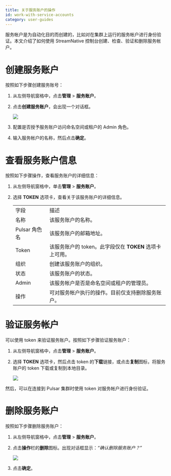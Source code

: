 ```yaml
---
title: 关于服务账户的操作
id: work-with-service-accounts
category: user-guides
---
```


服务帐户是为自动化目的而创建的，比如对在集群上运行的服务帐户进行身份验证。本文介绍了如何使用 StreamNative 控制台创建、检查、验证和删除服务帐户。

# 创建服务账户

按照如下步骤创建服务账号：

1. 从左侧导航窗格中，点击**管理** > **服务账户**。

2. 点击**创建服务账户**，会出现一个对话框。
   
   ![](../../image/create-service-account.png)

3. 配置是否授予服务账户访问命名空间或租户的 Admin 角色。

4. 输入服务帐户的名称，然后点击**确定**。

# 查看服务账户信息 

按照如下步骤操作，查看服务账户的详细信息：

1. 从左侧导航窗格中，单击**管理** > **服务账户**。

2. 选择 **TOKEN** 选项卡，查看关于该服务账户的详细信息。

    <table>
    <tr>
    <td>
    字段
    </td>
    <td>描述
    </td>
    </tr>
    <tr>
    <td>名称
    </td>
    <td>该服务账户的名称。 
    </td>
    </tr>
    <tr>
    <td>Pulsar 角色名 
    </td>
    <td>该服务账户的邮箱地址。 
    </td>
    </tr>
    <tr>
    <td>Token
    </td>
    <td>该服务账户的 token。此字段仅在 <strong>TOKEN</strong> 选项卡上可用。
    </td>
    </tr>
    <tr>
    <td>组织
    </td>
    <td>创建该服务账户的组织。
    </td>
    </tr>
    <tr>
    <td>状态
    </td>
    <td>该服务账户的状态。
    </td>
    </tr>
    <tr>
    <td>Admin
    </td>
    <td>该服务帐户是否是命名空间或租户的管理员。
    </td>
    </tr>
    <tr>
    <td>操作
    </td>
    <td>可对服务帐户执行的操作。目前仅支持删除服务账户。
    </td>
    </tr>
    </table>

# 验证服务帐户

可以使用 token 来验证服务账户。按照如下步骤验证服务账户：

1. 从左侧导航窗格中，点击**管理** > **服务账户**。

2. 选择 **TOKEN** 选项卡，然后点击 token 的**下载**链接，或点击**复制**图标，将服务账户的 token 下载或复制到本地目录。

   ![](../../image/download-token.png)

然后，可以在连接到 Pulsar 集群时使用 token 对服务帐户进行身份验证。

# 删除服务账户

按照如下步骤删除服务账户：

1. 从左侧导航窗格中，点击**管理** > **服务账户**。

2. 点击**操作**栏的**删除**图标。出现对话框显示：*“确认删除服务账户？”*

   ![](../../image/delete-service-accounts.png)

3. 点击**确定**。

